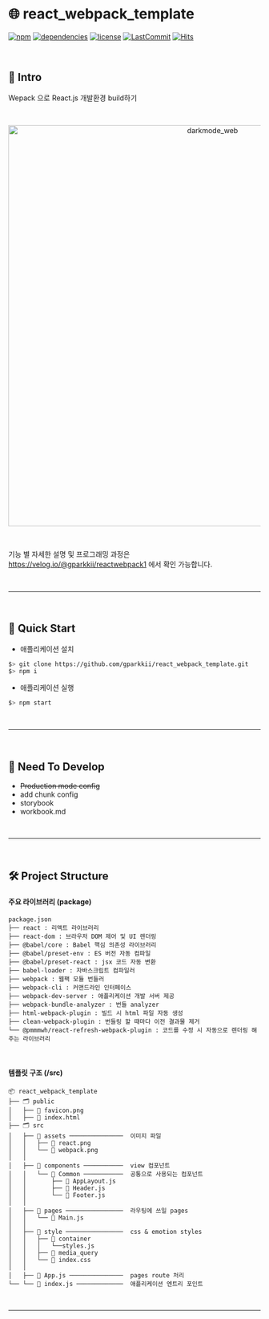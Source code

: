# 🌐 react_webpack_template

[![npm](https://img.shields.io/npm/v/npm)](https://github.com/gparkkii/react_webpack_template)
[![dependencies](https://img.shields.io/librariesio/github/gparkkii/react_webpack_template)](https://github.com/gparkkii/react_webpack_template)
[![license](https://img.shields.io/github/license/gparkkii/react_webpack_template)](https://github.com/gparkkii/react_webpack_template)
[![LastCommit](https://img.shields.io/github/last-commit/gparkkii/react_webpack_template)](https://github.com/gparkkii/react_webpack_template)
[![Hits](https://hits.seeyoufarm.com/api/count/incr/badge.svg?url=https%3A%2F%2Fgithub.com%2Fgparkkii%2Freact_webpack_template&count_bg=%23FF8500&title_bg=%23555555&icon=&icon_color=%23E7E7E7&title=hits&edge_flat=false)](https://github.com/gparkkii/react_webpack_template)

<br/>

## 📝 Intro

Wepack 으로 React.js 개발환경 build하기

<br/>

<p align="center">
  <img width="800" alt="darkmode_web" src="https://user-images.githubusercontent.com/71811780/114306315-8c474980-9b16-11eb-88ed-8b810b6215bd.gif">
</p>

<br/>

기능 별 자세한 설명 및 프로그래밍 과정은 https://velog.io/@gparkkii/reactwebpack1 에서 확인 가능합니다.

<br/>

---

<br/>

## 🚀 Quick Start

- 애플리케이션 설치

```bash
$> git clone https://github.com/gparkkii/react_webpack_template.git
$> npm i
```

- 애플리케이션 실행

```bash
$> npm start
```

<br/>

---

<br/>

## 📍 Need To Develop

- ~~Production mode config~~
- add chunk config
- storybook
- workbook.md

<br/>

---

<br/>

## 🛠 Project Structure

#### 주요 라이브러리 (package)

```text
package.json
├── react : 리액트 라이브러리
├── react-dom : 브라우저 DOM 제어 및 UI 렌더링
├── @babel/core : Babel 핵심 의존성 라이브러리
├── @babel/preset-env : ES 버전 자동 컴파일
├── @babel/preset-react : jsx 코드 자동 변환
├── babel-loader : 자바스크립트 컴파일러
├── webpack : 웹팩 모듈 번들러
├── webpack-cli : 커맨드라인 인터페이스
├── webpack-dev-server : 애플리케이션 개발 서버 제공
├── webpack-bundle-analyzer : 번들 analyzer
├── html-webpack-plugin : 빌드 시 html 파일 자동 생성
├── clean-webpack-plugin : 번들링 할 때마다 이전 결과물 제거
└── @pmmmwh/react-refresh-webpack-plugin : 코드를 수정 시 자동으로 렌더링 해주는 라이브러리
```

<br/>

#### 템플릿 구조 (/src)

```text
📦 react_webpack_template
├── 🗂 public
│   ├── 📄 favicon.png
│   ├── 📄 index.html
├── 🗂 src
│   ├── 📂 assets ───────────────  이미지 파일
│   │   ├── 📄 react.png
│   │   └── 📄 webpack.png
│   │
│   ├── 📂 components ───────────  view 컴포넌트
│   │   └── 📂 Common ───────────  공통으로 사용되는 컴포넌트
│   │       ├── 📄 AppLayout.js
│   │       ├── 📄 Header.js
│   │       └── 📄 Footer.js
│   │
│   ├── 📂 pages ────────────────  라우팅에 쓰일 pages
│   │   └── 📄 Main.js
│   │
│   ├── 📂 style ────────────────  css & emotion styles
│   │   ├── 📂 container
│   │   │   └──styles.js
│   │   ├── 📄 media_query
│   │   └── 📄 index.css
│   │
│   ├── 📄 App.js ───────────────  pages route 처리
└── └── 📄 index.js ─────────────  애플리케이션 엔트리 포인트
```

<br/>

---

<br/>
